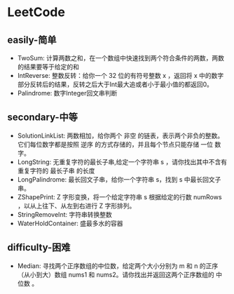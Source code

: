 # LeetCode
## easily-简单
- TwoSum: 计算两数之和，在一个数组中快速找到两个符合条件的两数，两数的结果要等于给定的和
- IntReverse: 整数反转：给你一个 32 位的有符号整数 x ，返回将 x 中的数字部分反转后的结果，反转之后大于Int最大追或者小于最小值的都返回0。
- Palindrome: 数字Integer回文串判断
## secondary-中等
- SolutionLinkList: 两数相加，给你两个 非空 的链表，表示两个非负的整数。它们每位数字都是按照 逆序 的方式存储的，并且每个节点只能存储 一位 数字。
- LongString: 无重复字符的最长子串,给定一个字符串 s ，请你找出其中不含有重复字符的 最长子串 的长度
- LongPalindrome: 最长回文子串，给你一个字符串 s，找到 s 中最长回文子串。
- ZShapePrint:  Z 字形变换，将一个给定字符串 s 根据给定的行数 numRows ，以从上往下、从左到右进行 Z 字形排列。
- StringRemoveInt: 字符串转换整数
- WaterHoldContainer: 盛最多水的容器
## difficulty-困难
- Median: 寻找两个正序数组的中位数，给定两个大小分别为 m 和 n 的正序（从小到大）数组 nums1 和 nums2。请你找出并返回这两个正序数组的 中位数 。